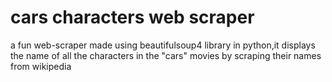# cars characters web scraper
 a fun web-scraper made using beautifulsoup4 library in python,it displays the name of all the characters in the "cars" movies by scraping their names from wikipedia
